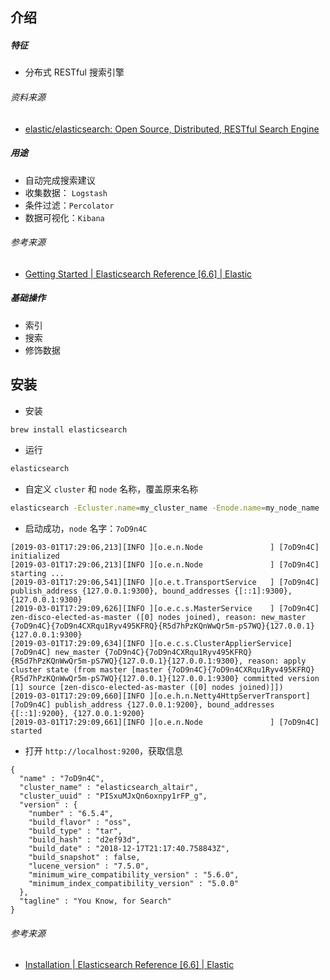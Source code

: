 ## 介绍

##### 特征

- 分布式 RESTful 搜索引擎

###### 资料来源

- [elastic/elasticsearch: Open Source, Distributed, RESTful Search Engine](https://github.com/elastic/elasticsearch)

##### 用途

- 自动完成搜索建议
- 收集数据： `Logstash` 
- 条件过滤：`Percolator`
- 数据可视化：`Kibana`

###### 参考来源

- [Getting Started | Elasticsearch Reference [6.6] | Elastic](https://www.elastic.co/guide/en/elasticsearch/reference/current/getting-started.html)

##### 基础操作

- 索引
- 搜索
- 修饰数据

## 安装

- 安装

```bash
brew install elasticsearch
```

- 运行

```bash
elasticsearch
```

- 自定义 `cluster` 和 `node` 名称，覆盖原来名称

```bash
elasticsearch -Ecluster.name=my_cluster_name -Enode.name=my_node_name
```

- 启动成功，`node` 名字：`7oD9n4C`

```
[2019-03-01T17:29:06,213][INFO ][o.e.n.Node               ] [7oD9n4C] initialized
[2019-03-01T17:29:06,213][INFO ][o.e.n.Node               ] [7oD9n4C] starting ...
[2019-03-01T17:29:06,541][INFO ][o.e.t.TransportService   ] [7oD9n4C] publish_address {127.0.0.1:9300}, bound_addresses {[::1]:9300}, {127.0.0.1:9300}
[2019-03-01T17:29:09,626][INFO ][o.e.c.s.MasterService    ] [7oD9n4C] zen-disco-elected-as-master ([0] nodes joined), reason: new_master {7oD9n4C}{7oD9n4CXRqu1Ryv495KFRQ}{R5d7hPzKQnWwQr5m-pS7WQ}{127.0.0.1}{127.0.0.1:9300}
[2019-03-01T17:29:09,634][INFO ][o.e.c.s.ClusterApplierService] [7oD9n4C] new_master {7oD9n4C}{7oD9n4CXRqu1Ryv495KFRQ}{R5d7hPzKQnWwQr5m-pS7WQ}{127.0.0.1}{127.0.0.1:9300}, reason: apply cluster state (from master [master {7oD9n4C}{7oD9n4CXRqu1Ryv495KFRQ}{R5d7hPzKQnWwQr5m-pS7WQ}{127.0.0.1}{127.0.0.1:9300} committed version [1] source [zen-disco-elected-as-master ([0] nodes joined)]])
[2019-03-01T17:29:09,660][INFO ][o.e.h.n.Netty4HttpServerTransport] [7oD9n4C] publish_address {127.0.0.1:9200}, bound_addresses {[::1]:9200}, {127.0.0.1:9200}
[2019-03-01T17:29:09,661][INFO ][o.e.n.Node               ] [7oD9n4C] started
```

- 打开 `http://localhost:9200`，获取信息

```
{
  "name" : "7oD9n4C",
  "cluster_name" : "elasticsearch_altair",
  "cluster_uuid" : "PISxuMJxQn6oxnpy1rFP_g",
  "version" : {
    "number" : "6.5.4",
    "build_flavor" : "oss",
    "build_type" : "tar",
    "build_hash" : "d2ef93d",
    "build_date" : "2018-12-17T21:17:40.758843Z",
    "build_snapshot" : false,
    "lucene_version" : "7.5.0",
    "minimum_wire_compatibility_version" : "5.6.0",
    "minimum_index_compatibility_version" : "5.0.0"
  },
  "tagline" : "You Know, for Search"
}
```



###### 参考来源

- [Installation | Elasticsearch Reference [6.6] | Elastic](https://www.elastic.co/guide/en/elasticsearch/reference/current/getting-started-install.html#successfully-running-node)